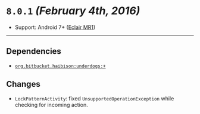 # `8.0.1` _(February 4th, 2016)_

- Support: Android 7+ ([Eclair MR1][Android-Eclair-MR1])

---

## Dependencies

- [`org.bitbucket.haibison:underdogs:+`][#org.bitbucket.haibison:underdogs]


## Changes

- `LockPatternActivity`: fixed `UnsupportedOperationException` while checking for incoming action.


[Android-Eclair-MR1]: https://developer.android.com/reference/android/os/Build.VERSION_CODES.html#ECLAIR_MR1

[#com.android.support:*]: https://developer.android.com/tools/support-library/index.html
[#org.bitbucket.haibison:underdogs]: https://bitbucket.org/haibison/underdogs
